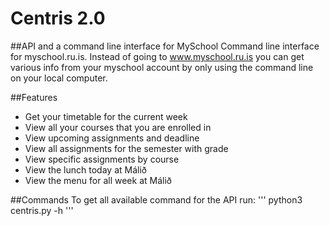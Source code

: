 # Centris 2.0 
##API and a command line interface for MySchool
Command line interface for myschool.ru.is. Instead of going to www.myschool.ru.is you can get various info from your myschool account by only using the command line on your local computer.

##Features
+ Get your timetable for the current week
+ View all your courses that you are enrolled in
+ View upcoming assignments and deadline
+ View all assignments for the semester with grade
+ View specific assignments by course
+ View the lunch today at Málið 
+ View the menu for all week at Málið

##Commands
To get all available command for the API run:
''' python3 centris.py -h '''